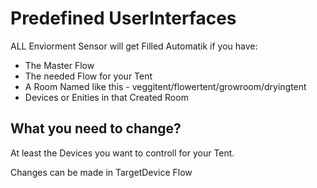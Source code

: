 # Predefined UserInterfaces

ALL Enviorment Sensor will get Filled Automatik if you have: 

- The Master Flow
- The needed Flow for your Tent
- A Room Named like this - veggitent/flowertent/growroom/dryingtent
- Devices or Enities in that Created Room

## What you need to change?

At least the Devices you want to controll for your Tent. 

Changes can be made in TargetDevice Flow
